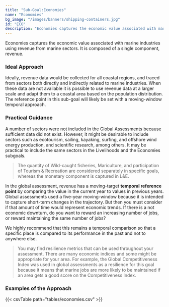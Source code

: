 ```yaml
---
title: "Sub-Goal:Economies"
name: "Economies"
bg_image: "/images/banners/shipping-containers.jpg"
id: "ECO"
description: "Economies captures the economic value associated with marine industries using revenue from marine sectors. It is composed of a single component, revenue."
---
```


Economies captures the economic value associated with marine industries using revenue from marine sectors. It is composed of a single component, revenue.

### Ideal Approach

Ideally, revenue data would be collected for all coastal regions, and traced from sectors both directly and indirectly related to marine industries. When these data are not available it is possible to use revenue data at a larger scale and adapt them to a coastal area based on the population distribution. The reference point in this sub-goal will likely be set with a moving-window temporal approach.

### Practical Guidance

A number of sectors were not included in the Global Assessments because sufficient data did not exist. However, it might be desirable to include sectors such as ecotourism, sailing, kayaking, surfing, and offshore wind energy production, and scientific research, among others. It may be practical to include the same sectors in the Livelihoods and the Economies subgoals.

> The quantity of Wild-caught fisheries, Mariculture, and participation of Tourism & Recreation are considered separately in specific goals, whereas the monetary component is captured in L&E.

In the global assessment, revenue has a moving-target **temporal reference point** by comparing the value in the current year to values in previous years. Global assessments used a five-year moving-window because it is intended to capture short-term changes in the trajectory. But then you must consider if that amount of time would represent economic trends. If there is a not economic downturn, do you want to reward an increasing number of jobs, or reward maintaining the same number of jobs?

We highly recommend that this remains a temporal comparison so that a specific place is compared to its performance in the past and not to anywhere else.

> You may find resilience metrics that can be used throughout your assessment. There are many economic indices and some might be appropriate for your area. For example, the Global Competitiveness Index was used in global assessments as a resilience for this goal because it means that marine jobs are more likely to be maintained if an area gets a good score on the Competitiveness Index.

### Examples of the Approach
{{< csvTable path="tables/economies.csv" >}}